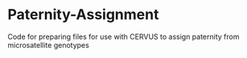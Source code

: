 # Paternity-Assignment
Code for preparing files for use with CERVUS to assign paternity from microsatellite genotypes
